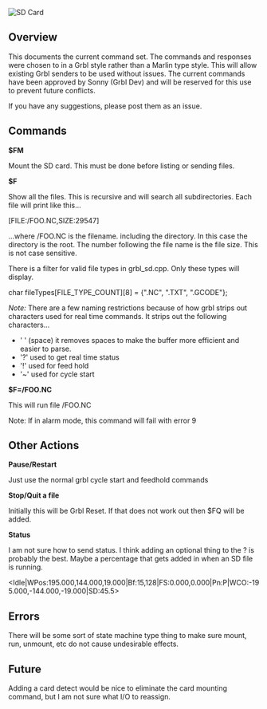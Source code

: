 ![SD Card](http://www.buildlog.net/blog/wp-content/uploads/2018/08/pny_micro_sd_card-150x150.jpeg)

## Overview

This documents the current command set. The commands and responses were chosen to in a Grbl style rather than a Marlin type style. This will allow existing Grbl senders to be used without issues. The current commands have been approved by Sonny (Grbl Dev) and will be reserved for this use to prevent future conflicts.

If you have any suggestions, please post them as an issue.

## Commands

**$FM**

Mount the SD card. This must be done before listing or sending files.

**$F**

Show all the files. This is recursive and will search all subdirectories. Each file will print like this...

[FILE:/FOO.NC,SIZE:29547]

...where /FOO.NC is the filename. including the directory. In this case the directory is the root. The number following the file name is the file size. This is not case sensitive. 

There is a filter for valid file types in grbl_sd.cpp. Only these types will display.

char fileTypes[FILE_TYPE_COUNT][8] = {".NC", ".TXT", ".GCODE"}; 

*Note:* There are a few naming restrictions because of how grbl strips out characters used for real time commands. It strips out the following characters...

- ' ' (space) it removes spaces to make the buffer more efficient and easier to parse.
- '?' used to get real time status
- '!' used for feed hold
- '~' used for cycle start

**$F=/FOO.NC**

This will run file /FOO.NC 

Note: If in alarm mode, this command will fail with error 9

## Other Actions

**Pause/Restart**

Just use the normal grbl cycle start and feedhold commands

**Stop/Quit a file**

Initially this will be Grbl Reset. If that does not work out then $FQ will be added.

**Status**

I am not sure how to send status. I think adding an optional thing to the ? is probably the best. Maybe a percentage that gets added in when an SD file is running.

<Idle|WPos:195.000,144.000,19.000|Bf:15,128|FS:0.000,0.000|Pn:P|WCO:-195.000,-144.000,-19.000|SD:45.5>
 

## Errors

There will be some sort of state machine type thing to make sure mount, run, unmount, etc do not cause undesirable effects.

## Future

Adding a card detect would be nice to eliminate the card mounting command, but I am not sure what I/O to reassign.